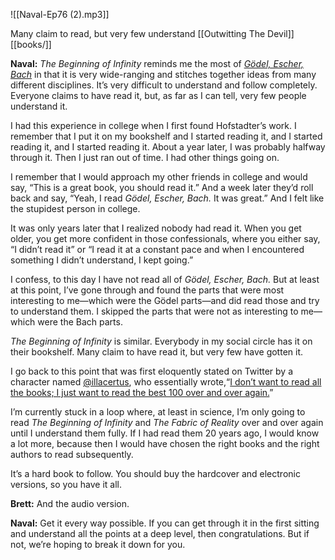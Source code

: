 ![[Naval-Ep76 (2).mp3]]

Many claim to read, but very few understand
[[Outwitting The Devil]]
[[books/]]

**Naval:** _The Beginning of Infinity_ reminds me the most of [_Gödel, Escher, Bach_](https://en.wikipedia.org/wiki/G%C3%B6del,_Escher,_Bach) in that it is very wide-ranging and stitches together ideas from many different disciplines. It’s very difficult to understand and follow completely. Everyone claims to have read it, but, as far as I can tell, very few people understand it.

I had this experience in college when I first found Hofstadter’s work. I remember that I put it on my bookshelf and I started reading it, and I started reading it, and I started reading it. About a year later, I was probably halfway through it. Then I just ran out of time. I had other things going on.

I remember that I would approach my other friends in college and would say, “This is a great book, you should read it.” And a week later they’d roll back and say, “Yeah, I read _Gödel, Escher, Bach._ It was great.” And I felt like the stupidest person in college.

It was only years later that I realized nobody had read it. When you get older, you get more confident in those confessionals, where you either say, “I didn’t read it” or “I read it at a constant pace and when I encountered something I didn’t understand, I kept going.”

I confess, to this day I have not read all of _Gödel, Escher, Bach._ But at least at this point, I’ve gone through and found the parts that were most interesting to me—which were the Gödel parts—and did read those and try to understand them. I skipped the parts that were not as interesting to me—which were the Bach parts.

_The Beginning of Infinity_ is similar. Everybody in my social circle has it on their bookshelf. Many claim to have read it, but very few have gotten it.

I go back to this point that was first eloquently stated on Twitter by a character named [@illacertus](https://www.youtube.com/channel/UCmvhCWvHk3-SJqljh5cCm8A), who essentially wrote,“[I don’t want to read all the books; I just want to read the best 100 over and over again.](https://twitter.com/illacertus/status/779563228959498240)”

I’m currently stuck in a loop where, at least in science, I’m only going to read _The Beginning of Infinity_ and _The Fabric of Reality_ over and over again until I understand them fully. If I had read them 20 years ago, I would know a lot more, because then I would have chosen the right books and the right authors to read subsequently.

It’s a hard book to follow. You should buy the hardcover and electronic versions, so you have it all.

**Brett:** And the audio version.

**Naval:** Get it every way possible. If you can get through it in the first sitting and understand all the points at a deep level, then congratulations. But if not, we’re hoping to break it down for you.